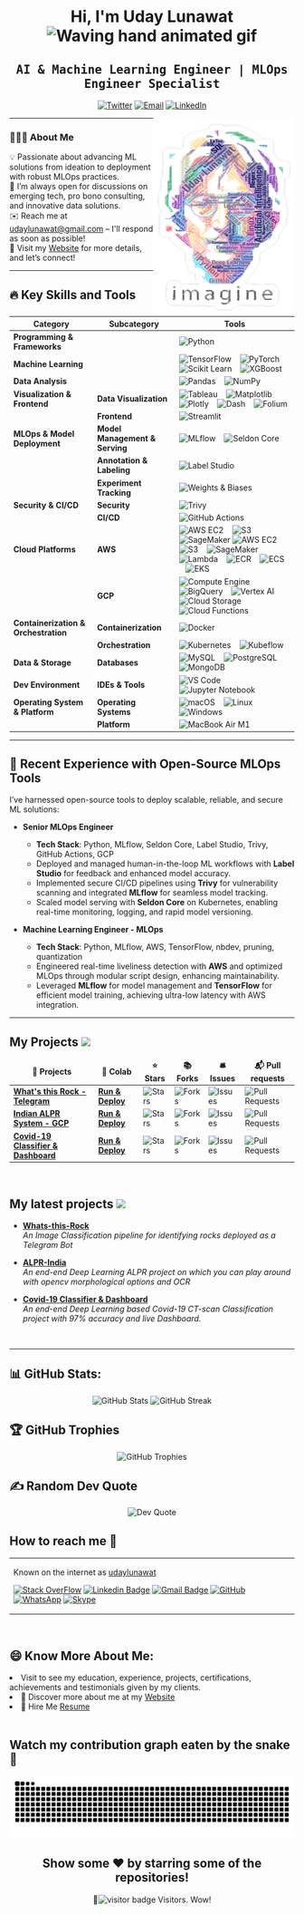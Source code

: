 <div align="center">
  <h1>Hi, I'm Uday Lunawat <img src="https://raw.githubusercontent.com/nixin72/nixin72/master/wave.gif" alt="Waving hand animated gif" height="45" width="45" /></h1>
  <h2 align="center"><samp>AI & Machine Learning Engineer | MLOps Engineer Specialist</samp></h2>
</div>

<p align="center">
  <a href="https://twitter.com/udaylunawat" target="_blank"><img src="https://img.shields.io/badge/Twitter-1ca0f1?style=flat-square&logo=twitter&logoColor=white" alt="Twitter"></a>
  <a href="mailto:udaylunawat@gmail.com" target="_blank"><img src="https://img.shields.io/badge/Email-c14438?style=flat-square&logo=gmail&logoColor=white" alt="Email"></a>
  <a href="https://www.linkedin.com/in/uday-lunawat" target="_blank"><img src="https://img.shields.io/badge/LinkedIn-0077B5?style=flat-square&logo=linkedin&logoColor=white" alt="LinkedIn"></a>
</p>

<img src="https://github.com/udaylunawat/udaylunawat/blob/master/img/lennon_word.png" height="350" width="250" align="right"/>

---

### 👨🏻‍💻 About Me

💡 Passionate about advancing ML solutions from ideation to deployment with robust MLOps practices.  
💬 I’m always open for discussions on emerging tech, pro bono consulting, and innovative data solutions.  
✉️ Reach me at udaylunawat@gmail.com – I'll respond as soon as possible!  
📄 Visit my [Website](https://udaylunawat.github.io) for more details, and let’s connect!


---

## 🔥 Key Skills and Tools

| Category                    | Subcategory                   | Tools                                                                                                                                                                                                                                                            |
|-----------------------------|-------------------------------|------------------------------------------------------------------------------------------------------------------------------------------------------------------------------------------------------------------------------------------------------------------|
| **Programming & Frameworks**|                               | ![Python][python]                                                                                                                                                                                                                                               |
| **Machine Learning**        |                               | ![TensorFlow][tensorflow] &nbsp;&nbsp; ![PyTorch][pytorch] &nbsp;&nbsp; ![Scikit Learn][scikitlearn] &nbsp;&nbsp; ![XGBoost][xgboost]                                                                                                                          |
| **Data Analysis**           |                               | ![Pandas][pandas] &nbsp;&nbsp; ![NumPy][numpy]                                                                                                                                                                                                                  |
| **Visualization & Frontend**| **Data Visualization**        | ![Tableau][tableau] &nbsp;&nbsp; ![Matplotlib][matplotlib] &nbsp;&nbsp; ![Plotly][plotly] &nbsp;&nbsp; ![Dash][dash] &nbsp;&nbsp; ![Folium][folium]                                                                                                            |
|                             | **Frontend**                  | ![Streamlit][streamlit]                                                                                                                                                                                                                                         |
| **MLOps & Model Deployment**| **Model Management & Serving**| ![MLflow][mlflow] &nbsp;&nbsp; ![Seldon Core][seldoncore]                                                                                                                                                                                                      |
|                             | **Annotation & Labeling**     | ![Label Studio][labelstudio]                                                                                                                                                                                                                                    |
|                             | **Experiment Tracking**       | ![Weights & Biases][wandb]                                                                                                                                                                                                                                      |
| **Security & CI/CD**        | **Security**                 | ![Trivy][trivy]                                                                                                                                                                                                                                                 |
|                             | **CI/CD**                    | ![GitHub Actions][githubactions]                                                                                                                                                                                                                                |
| **Cloud Platforms**         | **AWS**                      | ![AWS EC2][awsec2] &nbsp;&nbsp; ![S3][s3] &nbsp;&nbsp; ![SageMaker][sagemaker] ![AWS EC2][awsec2] &nbsp;&nbsp; ![S3][s3] &nbsp;&nbsp; ![SageMaker][sagemaker] &nbsp;&nbsp; ![Lambda][lambda] &nbsp;&nbsp; ![ECR][ecr] &nbsp;&nbsp; ![ECS][ecs] &nbsp;&nbsp; ![EKS][eks]                                                                                                                                                                                   |
|                             | **GCP**                      | ![Compute Engine][computeengine] &nbsp;&nbsp; ![BigQuery][bigquery] &nbsp;&nbsp; ![Vertex AI][vertexai] &nbsp;&nbsp; ![Cloud Storage][cloudstorage] &nbsp;&nbsp; ![Cloud Functions][cloudfunctions]                                                           |
| **Containerization & Orchestration** | **Containerization**       | ![Docker][docker]                                                                                                                                                                                                                                               |
|                             | **Orchestration**            | ![Kubernetes][kubernetes] &nbsp;&nbsp; ![Kubeflow][kubeflow]                                                                                                                                                                                                   |
| **Data & Storage**          | **Databases**                | ![MySQL][mysql] &nbsp;&nbsp; ![PostgreSQL][postgresql] &nbsp;&nbsp; ![MongoDB][mongodb]                                                                                                                                                                         |
| **Dev Environment**         | **IDEs & Tools**             | ![VS Code][vscode] &nbsp;&nbsp; ![Jupyter Notebook][jupyternotebook]                                                                                                                                                                                            |
| **Operating System & Platform** | **Operating Systems**        | ![macOS][macos] &nbsp;&nbsp; ![Linux][linux] &nbsp;&nbsp; ![Windows][windows]                                                                                                                                                                                   |
|                             | **Platform**                 | ![MacBook Air M1][macbookairm1]                                                                                                                                                                                                                                 |

---

<!-- Badge References -->

[python]: https://img.shields.io/badge/Python-black?style=for-the-badge&logo=python&logoColor=ffdd54
[tensorflow]: https://img.shields.io/badge/TensorFlow-black?style=for-the-badge&logo=tensorflow&logoColor=FF6F00
[pytorch]: https://img.shields.io/badge/PyTorch-black?style=for-the-badge&logo=pytorch&logoColor=EE4C2C
[scikitlearn]: https://img.shields.io/badge/Scikit_Learn-black?style=for-the-badge&logo=scikit-learn&logoColor=F7931E
[xgboost]: https://img.shields.io/badge/XGBoost-black?style=for-the-badge&logo=xgboost&logoColor=008000
[spacy]: https://img.shields.io/badge/spaCy-black?style=for-the-badge&logo=spacy&logoColor=09A3D5
[pandas]: https://img.shields.io/badge/Pandas-black?style=for-the-badge&logo=pandas&logoColor=150458
[numpy]: https://img.shields.io/badge/NumPy-black?style=for-the-badge&logo=numpy&logoColor=013243
[tableau]: https://img.shields.io/badge/Tableau-black?style=for-the-badge&logo=tableau&logoColor=E97627
[matplotlib]: https://img.shields.io/badge/Matplotlib-black?style=for-the-badge&logo=matplotlib&logoColor=150458
[plotly]: https://img.shields.io/badge/Plotly-black?style=for-the-badge&logo=plotly&logoColor=3F4F75
[dash]: https://img.shields.io/badge/Dash-black?style=for-the-badge&logo=dash&logoColor=013243
[folium]: https://img.shields.io/badge/Folium-black?style=for-the-badge&logo=folium&logoColor=008000
[streamlit]: https://img.shields.io/badge/Streamlit-black?style=for-the-badge&logo=streamlit&logoColor=FF4B4B
[mlflow]: https://img.shields.io/badge/MLflow-black?style=for-the-badge&logo=mlflow&logoColor=4185F4
[seldoncore]: https://img.shields.io/badge/Seldon_Core-black?style=for-the-badge&logo=seldon-core&logoColor=2F80ED
[labelstudio]: https://img.shields.io/badge/Label_Studio-black?style=for-the-badge&logo=label-studio&logoColor=8B0000
[wandb]: https://img.shields.io/badge/Weights_%26_Biases-black?style=for-the-badge&logo=wandb&logoColor=F8B133
[trivy]: https://img.shields.io/badge/Trivy-black?style=for-the-badge&logo=trivy&logoColor=008080
[githubactions]: https://img.shields.io/badge/GitHub_Actions-black?style=for-the-badge&logo=github-actions&logoColor=2088FF
[awsec2]: https://img.shields.io/badge/AWS_EC2-black?style=for-the-badge&logo=amazon-aws&logoColor=FF9900
[s3]: https://img.shields.io/badge/S3-black?style=for-the-badge&logo=amazon-s3&logoColor=FF9900
[sagemaker]: https://img.shields.io/badge/SageMaker-black?style=for-the-badge&logo=amazon-sagemaker&logoColor=232F3E
[lambda]: https://img.shields.io/badge/AWS_Lambda-black?style=for-the-badge&logo=aws-lambda&logoColor=FF9900
[ecr]: https://img.shields.io/badge/AWS_ECR-black?style=for-the-badge&logo=amazon-aws&logoColor=FF9900
[ecs]: https://img.shields.io/badge/AWS_ECS-black?style=for-the-badge&logo=amazon-aws&logoColor=FF9900
[eks]: https://img.shields.io/badge/AWS_EKS-black?style=for-the-badge&logo=amazon-aws&logoColor=FF9900
[computeengine]: https://img.shields.io/badge/Compute_Engine-black?style=for-the-badge&logo=google-cloud&logoColor=4285F4
[bigquery]: https://img.shields.io/badge/BigQuery-black?style=for-the-badge&logo=google-cloud&logoColor=4285F4
[vertexai]: https://img.shields.io/badge/Vertex_AI-black?style=for-the-badge&logo=google-cloud&logoColor=4285F4
[cloudstorage]: https://img.shields.io/badge/Cloud_Storage-black?style=for-the-badge&logo=google-cloud&logoColor=4285F4
[cloudfunctions]: https://img.shields.io/badge/Cloud_Functions-black?style=for-the-badge&logo=google-cloud&logoColor=4285F4
[pubsub]: https://img.shields.io/badge/Pub_Sub-black?style=for-the-badge&logo=google-cloud&logoColor=4285F4
[dataflow]: https://img.shields.io/badge/Dataflow-black?style=for-the-badge&logo=google-cloud&logoColor=4285F4
[aiplatform]: https://img.shields.io/badge/AI_Platform-black?style=for-the-badge&logo=google-cloud&logoColor=4285F4
[docker]: https://img.shields.io/badge/Docker-black?style=for-the-badge&logo=docker&logoColor=2496ED
[kubernetes]: https://img.shields.io/badge/Kubernetes-black?style=for-the-badge&logo=kubernetes&logoColor=326CE5
[kubeflow]: https://img.shields.io/badge/Kubeflow-black?style=for-the-badge&logo=kubeflow&logoColor=1F72CD
[mysql]: https://img.shields.io/badge/MySQL-black?style=for-the-badge&logo=mysql&logoColor=4479A1
[postgresql]: https://img.shields.io/badge/PostgreSQL-black?style=for-the-badge&logo=postgresql&logoColor=336791
[mongodb]: https://img.shields.io/badge/MongoDB-black?style=for-the-badge&logo=mongodb&logoColor=4EA94B
[vscode]: https://img.shields.io/badge/VS_Code-black?style=for-the-badge&logo=visual-studio-code&logoColor=007ACC
[jupyternotebook]: https://img.shields.io/badge/Jupyter_Notebook-black?style=for-the-badge&logo=jupyter&logoColor=F37626
[macos]: https://img.shields.io/badge/macOS-black?style=for-the-badge&logo=apple&logoColor=white
[linux]: https://img.shields.io/badge/Linux-black?style=for-the-badge&logo=linux&logoColor=FCC624
[windows]: https://img.shields.io/badge/Windows-black?style=for-the-badge&logo=windows&logoColor=0078D6
[macbookairm1]: https://img.shields.io/badge/MacBook_Air_M1-black?style=for-the-badge&logo=apple&logoColor=white

## 🌟 Recent Experience with Open-Source MLOps Tools

I’ve harnessed open-source tools to deploy scalable, reliable, and secure ML solutions:

- **Senior MLOps Engineer**  
  - **Tech Stack**: Python, MLflow, Seldon Core, Label Studio, Trivy, GitHub Actions, GCP
  - Deployed and managed human-in-the-loop ML workflows with **Label Studio** for feedback and enhanced model accuracy.
  - Implemented secure CI/CD pipelines using **Trivy** for vulnerability scanning and integrated **MLflow** for seamless model tracking.
  - Scaled model serving with **Seldon Core** on Kubernetes, enabling real-time monitoring, logging, and rapid model versioning.

- **Machine Learning Engineer - MLOps**  
  - **Tech Stack**: Python, MLflow, AWS, TensorFlow, nbdev, pruning, quantization
  - Engineered real-time liveliness detection with **AWS** and optimized MLOps through modular script design, enhancing maintainability.
  - Leveraged **MLflow** for model management and **TensorFlow** for efficient model training, achieving ultra-low latency with AWS integration.

---

## My Projects <img src="https://slackmojis.com/emojis/5948-bongo_blob/download" width="25">

<table>
  <thead align="center">
    <tr border: none;>
      <td><b>🎁 Projects</b></td>
      <td><b>🤖 Colab</b></td>
      <td><b>⭐ Stars</b></td>
      <td><b>📚 Forks</b></td>
      <td><b>🛎 Issues</b></td>
      <td><b>📬 Pull requests</b></td>
    </tr>
	</thead>
  <tbody>
      <td><a href="https://github.com/udaylunawat/Whats-this-rock"><b>What's this Rock - Telegram</b></a></td>
      <td><a href="https://colab.research.google.com/drive/1N1CIqdOKlJSJla5PU53Yn9KWSao47eMv?usp=sharing"><b>Run & Deploy</b></a></td>
      <td><img alt="Stars" src="https://img.shields.io/github/stars/udaylunawat/Whats-this-rock?style=flat-square&labelColor=343b41"/></td>
      <td><img alt="Forks" src="https://img.shields.io/github/forks/udaylunawat/Whats-this-rock?style=flat-square&labelColor=343b41"/></td>
      <td><img alt="Issues" src="https://img.shields.io/github/issues/udaylunawat/Whats-this-rock?style=flat-square&labelColor=343b41"/></td>
      <td><img alt="Pull Requests" src="https://img.shields.io/github/issues-pr/udaylunawat/Whats-this-rock?style=flat-square&labelColor=343b41"/></td>
    </tr>
    <tr>
      <td><a href="https://github.com/udaylunawat/Automatic-License-Plate-Recognition"><b>Indian ALPR System - GCP</b></a></td>
      <td><a href="https://colab.research.google.com/drive/1BqegosjfXthG1v9p3TUVnfvkvMxAOC5g#scrollTo=LUUvnvqrvFy3"><b>Run & Deploy</b></a></td>
      <td><img alt="Stars" src="https://img.shields.io/github/stars/udaylunawat/Automatic-License-Plate-Recognition?style=flat-square&labelColor=343b41"/></td>
      <td><img alt="Forks" src="https://img.shields.io/github/forks/udaylunawat/Automatic-License-Plate-Recognition?style=flat-square&labelColor=343b41"/></td>
      <td><img alt="Issues" src="https://img.shields.io/github/issues/udaylunawat/Automatic-License-Plate-Recognition?style=flat-square&labelColor=343b41"/></td>
      <td><img alt="Pull Requests" src="https://img.shields.io/github/issues-pr/udaylunawat/Automatic-License-Plate-Recognition?style=flat-square&labelColor=343b41"/></td>
    </tr>
    <tr>
	<td><a href="https://github.com/udaylunawat/Covid-19-Radiology"><b>Covid-19 Classifier & Dashboard</b></a></td>
	<td><a href="https://colab.research.google.com/drive/1dNvFgDjxiu_Ziu_oVn63uYgrc-OJ9uvE"><b>Run & Deploy</b></a></td>
	<td><img alt="Stars" src="https://img.shields.io/github/stars/udaylunawat/Covid-19-Radiology?style=flat-square&labelColor=343b41"/></td>
	<td><img alt="Forks" src="https://img.shields.io/github/forks/udaylunawat/Covid-19-Radiology?style=flat-square&labelColor=343b41"/></td>
      	<td><img alt="Issues" src="https://img.shields.io/github/issues/udaylunawat/Covid-19-Radiology?style=flat-square&labelColor=343b41"/></td>
      	<td><img alt="Pull Requests" src="https://img.shields.io/github/issues-pr/udaylunawat/Covid-19-Radiology?style=flat-square&labelColor=343b41"/>
<!-- 	<td align="center" colspan="4">Currently set as Private</td> -->
    </tr>
<!--     <tr>
      <td><a><b>Manufacturing Analytics Automation with Tableau</b></a></td>
      <td align="center" colspan="5">Currently set as Private</td>
    <tr> -->
  </tbody>
</table>

<br>

## My latest projects <img src="https://slackmojis.com/emojis/4246-blob-sunglasses/download" width="25">

<ul>
  <li><a href="https://github.com/udaylunawat/Whats-this-rock" width="20" alt="new"><b>Whats-this-Rock</b></b></a><br/><i>An Image Classification pipeline for identifying rocks deployed as a Telegram Bot</i></li>
</ul>
<ul>
  <li><a href="https://github.com/udaylunawat/Automatic-License-Plate-Recognition" width="20" alt="new"><b>ALPR-India</b></b></a><br/><i>An end-end Deep Learning ALPR project on which you can play around with opencv morphological options and OCR</i></li>
</ul>
<ul>
  <li><a href="https://colab.research.google.com/drive/1dNvFgDjxiu_Ziu_oVn63uYgrc-OJ9uvE" width="20" alt="new"><b>Covid-19 Classifier & Dashboard</b></b></a><br/><i>An end-end Deep Learning based Covid-19 CT-scan Classification project with 97% accuracy and live Dashboard.</i></li>
</ul>
<br>

---

## 📊 GitHub Stats:
<p align="center">
  <img src="https://github-readme-stats.vercel.app/api?username=udaylunawat&theme=dark&hide_border=false&include_all_commits=true&count_private=true" alt="GitHub Stats" width="50%"/>
  <img src="https://github-readme-streak-stats.herokuapp.com/?user=udaylunawat&theme=dark&hide_border=false" alt="GitHub Streak" width="50%"/>
</p>

## 🏆 GitHub Trophies
<p align="center">
  <img src="https://github-profile-trophy.vercel.app/?username=udaylunawat&theme=radical&no-frame=false&no-bg=true&margin-w=4" alt="GitHub Trophies" width="70%"/>
</p>

## ✍️ Random Dev Quote
<p align="center">
  <img src="https://quotes-github-readme.vercel.app/api?type=horizontal&theme=radical" alt="Dev Quote" width="70%"/>
</p>

## How to reach me 📱

<table>
  <tr>
    <td>
      
Known on the internet as [udaylunawat](https://www.google.com/search?q=udaylunawat)

[![Stack OverFlow](http://img.shields.io/badge/-StackOverflow-orange?style=flat-square&logo=stackoverflow&logoColor=ffffff&link=https://stackoverflow.com/users/12069905/dracarys3)](https://stackoverflow.com/users/9292995/dracarys3)
[![Linkedin Badge](https://img.shields.io/badge/-LinkedIn-blue?style=flat-square&logo=Linkedin&logoColor=white&link=https://www.linkedin.com/in/uday-lunawat)](https://www.linkedin.com/in/uday-lunawat/)
[![Gmail Badge](https://img.shields.io/badge/-Gmail-c14438?style=flat-square&logo=Gmail&logoColor=white&link=mailto:yashrajjain726@gmail.com)](mailto:udaylunawat@gmail.com)
[![GitHub](https://img.shields.io/badge/-GitHub-181717?style=flat-square&logo=github&logoColor=white&link=https://github.com/yashrajjain726)](https://github.com/udaylunawat)
[![WhatsApp](https://img.shields.io/badge/-WhatsApp-181717?style=flat-square&logo=whatsapp&logoColor=white&link=https://wa.me/7887576672)](https://wa.me/7887576672)
[![Skype](https://img.shields.io/badge/-Skype-181717?style=flat-square&logo=skype&logoColor=white&link=https://join.skype.com/invite/Xxhxebkfcp00)](https://join.skype.com/invite/Xxhxebkfcp00)

</table>

<br>

## 😄 Know More About Me:

<li> Visit to see my education, experience, projects, certifications, achievements and testimonials given by my clients.
<li> 🔖 Discover more about me at my <a href="https://udaylunawat.github.io/" target="_blank">Website</a><br/>
<li> 💼 Hire Me <a href="https://drive.google.com/file/d/1SCOUAFa2-x_BQnSCO9Tt_o945g4OUgqW/view?usp=sharing" target="_blank">Resume</a><br/>
<br>

## Watch my contribution graph eaten by the snake🐍
<p>
  <img src="https://github.com/udaylunawat/udaylunawat/blob/output/github-contribution-grid-snake-dark.svg" alt="snake"></center>
</p>

<div align="center">
<h2> Show some ❤️ by starring some of the repositories! </h2>
</div>
<div align="center">👀<img src="https://visitor-badge.laobi.icu/badge?page_id=udaylunawat.visitor-badge&title=This_Page_Has" alt="visitor badge"/> Visitors. Wow! </div>
